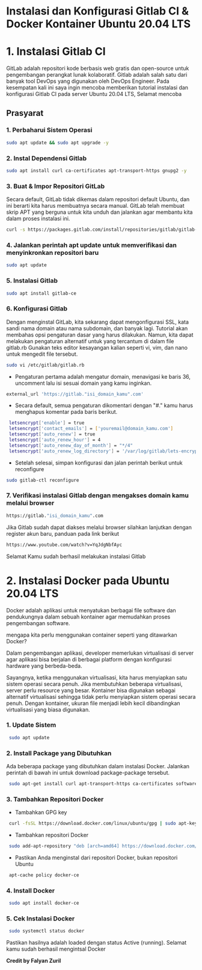 # Instalasi dan Konfigurasi Gitlab CI & Docker Kontainer Ubuntu 20.04 LTS

# 1. Instalasi Gitlab CI
GitLab adalah repositori kode berbasis web gratis dan open-source untuk pengembangan perangkat lunak kolaboratif. Gitlab adalah salah satu dari banyak tool DevOps yang digunakan oleh DevOps Engineer.
Pada kesempatan kali ini saya ingin mencoba memberikan tutorial instalasi dan konfigurasi Gitlab CI pada server Ubuntu 20.04 LTS, Selamat mencoba

## Prasyarat
### 1.  Perbaharui Sistem Operasi
```sh
sudo apt update && sudo apt upgrade -y
```
### 2.  Instal Dependensi Gitlab
```sh
sudo apt install curl ca-certificates apt-transport-https gnupg2 -y
```
### 3. Buat & Impor Repositori GitLab
Secara default, GitLab tidak dikemas dalam repositori default Ubuntu, dan ini berarti kita harus membuatnya secara manual. GitLab telah membuat skrip APT yang berguna untuk kita unduh dan jalankan agar membantu kita dalam proses instalasi ini.
```sh
curl -s https://packages.gitlab.com/install/repositories/gitlab/gitlab-ce/script.deb.sh | sudo bash
```
### 4. Jalankan perintah apt update untuk memverifikasi dan menyinkronkan repositori baru
```sh
sudo apt update
```
### 5. Instalasi Gitlab
```sh
sudo apt install gitlab-ce
```
### 6. Konfigurasi Gitlab
Dengan menginstal GitLab, kita sekarang dapat mengonfigurasi SSL, kata sandi nama domain atau nama subdomain, dan banyak lagi. Tutorial akan membahas opsi pengaturan dasar yang harus dilakukan. Namun, kita dapat melakukan pengaturan alternatif untuk yang tercantum di dalam file gitlab.rb
Gunakan teks editor kesayangan kalian seperti vi, vim, dan nano untuk mengedit file tersebut.
```sh
sudo vi /etc/gitlab/gitlab.rb
```
- Pengaturan pertama adalah mengatur domain, menavigasi ke baris 36, uncomment lalu isi sesuai domain yang kamu inginkan.
  
```sh
external_url 'https://gitlab."isi_domain_kamu".com'
```
- Secara default, semua pengaturan dikomentari dengan "#." kamu harus menghapus komentar pada baris berikut.

```sh
 letsencrypt['enable'] = true
 letsencrypt['contact_emails'] = ['youremail@domain_kamu.com']
 letsencrypt['auto_renew'] = true
 letsencrypt['auto_renew_hour'] = 4
 letsencrypt['auto_renew_day_of_month'] = "*/4"
 letsencrypt['auto_renew_log_directory'] = '/var/log/gitlab/lets-encrypt'
```
- Setelah selesai, simpan konfigurasi dan jalan perintah berikut untuk reconfigure 

```sh
sudo gitlab-ctl reconfigure
```

### 7. Verifikasi instalasi Gitlab dengan mengakses domain kamu melalui browser
```sh
https://gitlab."isi_domain_kamu".com
```
Jika Gitlab sudah dapat diakses melalui browser silahkan lanjutkan dengan register akun baru, panduan pada link berikut 

```sh
https://www.youtube.com/watch?v=YqJdgNbfAyc
```

Selamat Kamu sudah berhasil melakukan instalasi Gitlab


# 2. Instalasi Docker pada Ubuntu 20.04 LTS
Docker adalah aplikasi untuk menyatukan berbagai file software dan pendukungnya dalam sebuah kontainer agar memudahkan proses pengembangan software.

mengapa kita perlu menggunakan container seperti yang ditawarkan Docker?

Dalam pengembangan aplikasi, developer memerlukan virtualisasi di server agar aplikasi bisa berjalan di berbagai platform dengan konfigurasi hardware yang berbeda-beda.

Sayangnya, ketika menggunakan virtualisasi, kita harus menyiapkan satu sistem operasi secara penuh. Jika membutuhkan beberapa virtualisasi, server perlu resource yang besar.
Kontainer bisa digunakan sebagai alternatif virtualisasi sehingga tidak perlu menyiapkan sistem operasi secara penuh. Dengan kontainer, ukuran file menjadi lebih kecil dibandingkan virtualisasi yang biasa digunakan.

### 1. Update Sistem
```sh
 sudo apt update
```

### 2. Install Package yang Dibutuhkan
Ada beberapa package yang dibutuhkan dalam instalasi Docker. Jalankan perintah di bawah ini untuk download package-package tersebut.
```sh
 sudo apt-get install curl apt-transport-https ca-certificates software-properties-common
```

### 3. Tambahkan Repositori Docker
- Tambahkan GPG key
```sh
 curl -fsSL https://download.docker.com/linux/ubuntu/gpg | sudo apt-key add -
```
- Tambahkan repositori Docker
```sh
 sudo add-apt-repository "deb [arch=amd64] https://download.docker.com/linux/ubuntu $(lsb_release -cs) stable"
```
- Pastikan Anda menginstal dari repositori Docker, bukan repositori Ubuntu
```sh
 apt-cache policy docker-ce
```
### 4. Install Docker
```sh
 sudo apt install docker-ce
```
### 5. Cek Instalasi Docker
```sh
 sudo systemctl status docker
```

Pastikan hasilnya adalah loaded dengan status Active (running). Selamat kamu sudah berhasil mengintsal Docker











**Credit by Falyan Zuril**

[//]: # (These are reference links used in the body of this note and get stripped out when the markdown processor does its job. There is no need to format nicely because it shouldn't be seen. Thanks SO - http://stackoverflow.com/questions/4823468/store-comments-in-markdown-syntax)

   [dill]: <https://github.com/joemccann/dillinger>
   [git-repo-url]: <https://github.com/joemccann/dillinger.git>
   [john gruber]: <http://daringfireball.net>
   [df1]: <http://daringfireball.net/projects/markdown/>
   [markdown-it]: <https://github.com/markdown-it/markdown-it>
   [Ace Editor]: <http://ace.ajax.org>
   [node.js]: <http://nodejs.org>
   [Twitter Bootstrap]: <http://twitter.github.com/bootstrap/>
   [jQuery]: <http://jquery.com>
   [@tjholowaychuk]: <http://twitter.com/tjholowaychuk>
   [express]: <http://expressjs.com>
   [AngularJS]: <http://angularjs.org>
   [Gulp]: <http://gulpjs.com>

   [PlDb]: <https://github.com/joemccann/dillinger/tree/master/plugins/dropbox/README.md>
   [PlGh]: <https://github.com/joemccann/dillinger/tree/master/plugins/github/README.md>
   [PlGd]: <https://github.com/joemccann/dillinger/tree/master/plugins/googledrive/README.md>
   [PlOd]: <https://github.com/joemccann/dillinger/tree/master/plugins/onedrive/README.md>
   [PlMe]: <https://github.com/joemccann/dillinger/tree/master/plugins/medium/README.md>
   [PlGa]: <https://github.com/RahulHP/dillinger/blob/master/plugins/googleanalytics/README.md>
